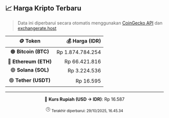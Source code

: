 

<!-- HARGA_KRIPTO -->
## 📈 Harga Kripto Terbaru

> Data ini diperbarui secara otomatis menggunakan [CoinGecko API](https://www.coingecko.com/) dan [exchangerate.host](https://exchangerate.host/)

<div align="center">

| 🪙 Token | 💰 Harga (IDR) |
|:------:|---------------:|
| 🟠 **Bitcoin (BTC)**   | Rp 1.874.784.254 |
| 🔵 **Ethereum (ETH)**  | Rp 66.421.816 |
| 🟣 **Solana (SOL)**    | Rp 3.224.536 |
| 🟢 **Tether (USDT)**   | Rp 16.595 |

---

💱 **Kurs Rupiah (USD → IDR)**: Rp 16.587

🕒 <sub>Terakhir diperbarui: 29/10/2025, 16.45.34</sub>

</div>
<!-- /HARGA_KRIPTO -->